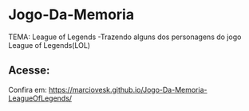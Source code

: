 # Jogo-Da-Memoria
TEMA: League of Legends
-Trazendo alguns dos personagens do jogo League of Legends(LOL)

## Acesse:
Confira em: https://marciovesk.github.io/Jogo-Da-Memoria-LeagueOfLegends/

